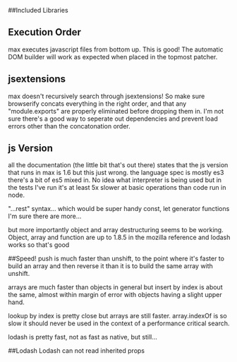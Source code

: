 ##Included Libraries

## Execution Order

max executes javascript files from bottom up.  This is good! The automatic DOM builder will work as expected when placed in the topmost patcher.

## jsextensions 
max doesn't recursively search through jsextensions! So make sure browserify concats everything in the right order, and that any "module.exports" are properly eliminated before dropping them in.  I'm not sure there's a good way to seperate out dependencies and prevent load errors other than the concatonation order.  

## js Version
all the documentation (the little bit that's out there) states that the js version that runs in max is 1.6 but this just wrong.  the language spec is mostly es3 there's a bit of es5 mixed in.  No idea what interpreter is being used but in the tests I've run it's at least 5x slower at basic operations than code run in node.

"...rest" syntax... which would be super handy
const, let
generator functions
I'm sure there are more... 

but more importantly object and array destructuring seems to be working. Object, array and function are up to 1.8.5 in the mozilla reference and lodash works so that's good

##Speed!
push is much faster than unshift, to the point where it's faster to build an array and then reverse it than it is to build the same array with unshift.  

arrays are much faster than objects in general but insert by index is about the same, almost within margin of error with objects having a slight upper hand.

lookup by index is pretty close but arrays are still faster.  array.indexOf is so slow it should never be used in the context of a performance critical search.

lodash is pretty fast, not as fast as native, but still...

##Lodash 
Lodash can not read inherited props 